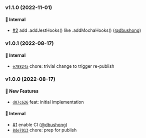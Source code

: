 ### v1.1.0 (2022-11-01)
<a id="v1.1.0"></a>
#### 🏡 Internal

* [#2](https://github.com/groupon/declarative-nock/pull/2) add .addJestHooks() like .addMochaHooks() ([@dbushong](https://github.com/dbushong))


### v1.0.1 (2022-08-17)
<a id="v1.0.1"></a>
#### 🏡 Internal

* [`e78824a`](https://github.com/groupon/declarative-nock/commit/e78824afe381902169c1ceabf20c62a78395199e) chore: trivial change to trigger re-publish


### v1.0.0 (2022-08-17)
<a id="v1.0.0"></a>
#### 🚀 New Features

* [`d07c626`](https://github.com/groupon/declarative-nock/commit/d07c62654bf27204c27b5d58676719399a91f88b) feat: initial implementation

#### 🏡 Internal

* [#1](https://github.com/groupon/declarative-nock/pull/1) enable CI ([@dbushong](https://github.com/dbushong))
* [`8de7013`](https://github.com/groupon/declarative-nock/commit/8de70131c85403679e78c8beb8e510caef95a0d2) chore: prep for publish
